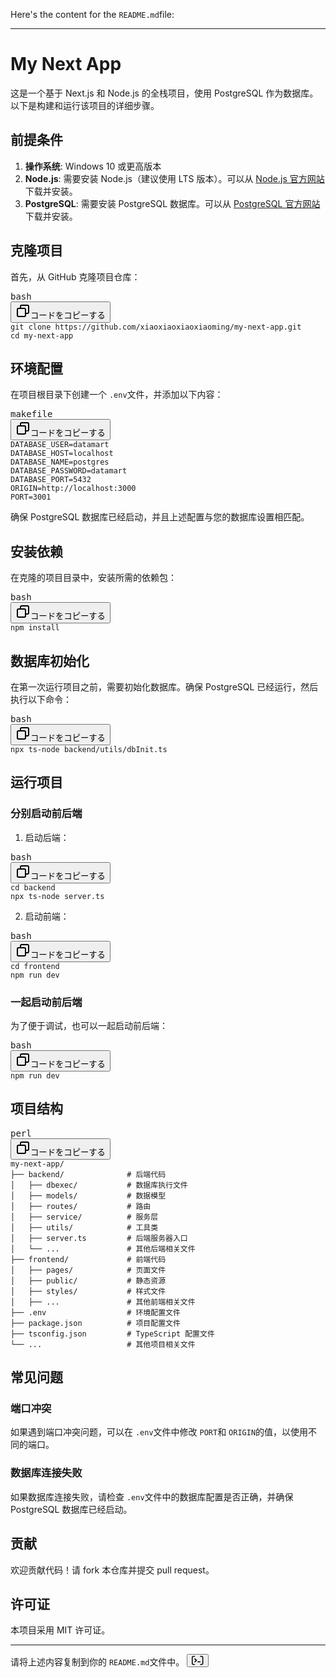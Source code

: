 <div class="markdown prose w-full break-words dark:prose-invert light">
  <p>Here's the content for the 
    <code>README.md</code>file:
  </p>
  <hr>
  <h1>My Next App</h1>
  <p>这是一个基于 Next.js 和 Node.js 的全栈项目，使用 PostgreSQL 作为数据库。以下是构建和运行该项目的详细步骤。</p>
  <h2>前提条件</h2>
  <ol>
    <li>
      <strong>操作系统</strong>: Windows 10 或更高版本
    </li>
    <li>
      <strong>Node.js</strong>: 需要安装 Node.js（建议使用 LTS 版本）。可以从
      <a rel="noreferrer" target="_new" href="https://nodejs.org/">Node.js 官方网站</a>下载并安装。
    </li>
    <li>
      <strong>PostgreSQL</strong>: 需要安装 PostgreSQL 数据库。可以从
      <a rel="noreferrer" target="_new" href="https://www.postgresql.org/download/">PostgreSQL 官方网站</a>下载并安装。
    </li>
  </ol>
  <h2>克隆项目</h2>
  <p>首先，从 GitHub 克隆项目仓库：</p>
  <pre><div class="dark bg-gray-950 rounded-md border-[0.5px] border-token-border-medium"><div class="flex items-center relative text-token-text-secondary bg-token-main-surface-secondary px-4 py-2 text-xs font-sans justify-between rounded-t-md"><span>bash</span><div class="flex items-center"><span class="" data-state="closed"><button class="flex gap-1 items-center"><svg xmlns="http://www.w3.org/2000/svg" width="24" height="24" fill="none" viewBox="0 0 24 24" class="icon-sm"><path fill="currentColor" fill-rule="evenodd" d="M7 5a3 3 0 0 1 3-3h9a3 3 0 0 1 3 3v9a3 3 0 0 1-3 3h-2v2a3 3 0 0 1-3 3H5a3 3 0 0 1-3-3v-9a3 3 0 0 1 3-3h2zm2 2h5a3 3 0 0 1 3 3v5h2a1 1 0 0 0 1-1V5a1 1 0 0 0-1-1h-9a1 1 0 0 0-1 1zM5 9a1 1 0 0 0-1 1v9a1 1 0 0 0 1 1h9a1 1 0 0 0 1-1v-9a1 1 0 0 0-1-1z" clip-rule="evenodd"></path></svg>コードをコピーする</button></span></div></div><div class="overflow-y-auto p-4" dir="ltr"><code class="!whitespace-pre hljs language-bash">git <span class="hljs-built_in">clone</span> https://github.com/xiaoxiaoxiaoxiaoming/my-next-app.git
<span class="hljs-built_in">cd</span> my-next-app
</code></div></div></pre>
  <h2>环境配置</h2>
  <p>在项目根目录下创建一个 
    <code>.env</code>文件，并添加以下内容：
  </p>
  <pre><div class="dark bg-gray-950 rounded-md border-[0.5px] border-token-border-medium"><div class="flex items-center relative text-token-text-secondary bg-token-main-surface-secondary px-4 py-2 text-xs font-sans justify-between rounded-t-md"><span>makefile</span><div class="flex items-center"><span class="" data-state="closed"><button class="flex gap-1 items-center"><svg xmlns="http://www.w3.org/2000/svg" width="24" height="24" fill="none" viewBox="0 0 24 24" class="icon-sm"><path fill="currentColor" fill-rule="evenodd" d="M7 5a3 3 0 0 1 3-3h9a3 3 0 0 1 3 3v9a3 3 0 0 1-3 3h-2v2a3 3 0 0 1-3 3H5a3 3 0 0 1-3-3v-9a3 3 0 0 1 3-3h2zm2 2h5a3 3 0 0 1 3 3v5h2a1 1 0 0 0 1-1V5a1 1 0 0 0-1-1h-9a1 1 0 0 0-1 1zM5 9a1 1 0 0 0-1 1v9a1 1 0 0 0 1 1h9a1 1 0 0 0 1-1v-9a1 1 0 0 0-1-1z" clip-rule="evenodd"></path></svg>コードをコピーする</button></span></div></div><div class="overflow-y-auto p-4" dir="ltr"><code class="!whitespace-pre hljs language-makefile">DATABASE_USER=datamart
DATABASE_HOST=localhost
DATABASE_NAME=postgres
DATABASE_PASSWORD=datamart
DATABASE_PORT=5432
ORIGIN=http://localhost:3000
PORT=3001
</code></div></div></pre>
  <p>确保 PostgreSQL 数据库已经启动，并且上述配置与您的数据库设置相匹配。</p>
  <h2>安装依赖</h2>
  <p>在克隆的项目目录中，安装所需的依赖包：</p>
  <pre><div class="dark bg-gray-950 rounded-md border-[0.5px] border-token-border-medium"><div class="flex items-center relative text-token-text-secondary bg-token-main-surface-secondary px-4 py-2 text-xs font-sans justify-between rounded-t-md"><span>bash</span><div class="flex items-center"><span class="" data-state="closed"><button class="flex gap-1 items-center"><svg xmlns="http://www.w3.org/2000/svg" width="24" height="24" fill="none" viewBox="0 0 24 24" class="icon-sm"><path fill="currentColor" fill-rule="evenodd" d="M7 5a3 3 0 0 1 3-3h9a3 3 0 0 1 3 3v9a3 3 0 0 1-3 3h-2v2a3 3 0 0 1-3 3H5a3 3 0 0 1-3-3v-9a3 3 0 0 1 3-3h2zm2 2h5a3 3 0 0 1 3 3v5h2a1 1 0 0 0 1-1V5a1 1 0 0 0-1-1h-9a1 1 0 0 0-1 1zM5 9a1 1 0 0 0-1 1v9a1 1 0 0 0 1 1h9a1 1 0 0 0 1-1v-9a1 1 0 0 0-1-1z" clip-rule="evenodd"></path></svg>コードをコピーする</button></span></div></div><div class="overflow-y-auto p-4" dir="ltr"><code class="!whitespace-pre hljs language-bash">npm install
</code></div></div></pre>
  <h2>数据库初始化</h2>
  <p>在第一次运行项目之前，需要初始化数据库。确保 PostgreSQL 已经运行，然后执行以下命令：</p>
  <pre><div class="dark bg-gray-950 rounded-md border-[0.5px] border-token-border-medium"><div class="flex items-center relative text-token-text-secondary bg-token-main-surface-secondary px-4 py-2 text-xs font-sans justify-between rounded-t-md"><span>bash</span><div class="flex items-center"><span class="" data-state="closed"><button class="flex gap-1 items-center"><svg xmlns="http://www.w3.org/2000/svg" width="24" height="24" fill="none" viewBox="0 0 24 24" class="icon-sm"><path fill="currentColor" fill-rule="evenodd" d="M7 5a3 3 0 0 1 3-3h9a3 3 0 0 1 3 3v9a3 3 0 0 1-3 3h-2v2a3 3 0 0 1-3 3H5a3 3 0 0 1-3-3v-9a3 3 0 0 1 3-3h2zm2 2h5a3 3 0 0 1 3 3v5h2a1 1 0 0 0 1-1V5a1 1 0 0 0-1-1h-9a1 1 0 0 0-1 1zM5 9a1 1 0 0 0-1 1v9a1 1 0 0 0 1 1h9a1 1 0 0 0 1-1v-9a1 1 0 0 0-1-1z" clip-rule="evenodd"></path></svg>コードをコピーする</button></span></div></div><div class="overflow-y-auto p-4" dir="ltr"><code class="!whitespace-pre hljs language-bash">npx ts-node backend/utils/dbInit.ts
</code></div></div></pre>
  <h2>运行项目</h2>
  <h3>分别启动前后端</h3>
  <ol>
    <li>启动后端：</li>
  </ol>
  <pre><div class="dark bg-gray-950 rounded-md border-[0.5px] border-token-border-medium"><div class="flex items-center relative text-token-text-secondary bg-token-main-surface-secondary px-4 py-2 text-xs font-sans justify-between rounded-t-md"><span>bash</span><div class="flex items-center"><span class="" data-state="closed"><button class="flex gap-1 items-center"><svg xmlns="http://www.w3.org/2000/svg" width="24" height="24" fill="none" viewBox="0 0 24 24" class="icon-sm"><path fill="currentColor" fill-rule="evenodd" d="M7 5a3 3 0 0 1 3-3h9a3 3 0 0 1 3 3v9a3 3 0 0 1-3 3h-2v2a3 3 0 0 1-3 3H5a3 3 0 0 1-3-3v-9a3 3 0 0 1 3-3h2zm2 2h5a3 3 0 0 1 3 3v5h2a1 1 0 0 0 1-1V5a1 1 0 0 0-1-1h-9a1 1 0 0 0-1 1zM5 9a1 1 0 0 0-1 1v9a1 1 0 0 0 1 1h9a1 1 0 0 0 1-1v-9a1 1 0 0 0-1-1z" clip-rule="evenodd"></path></svg>コードをコピーする</button></span></div></div><div class="overflow-y-auto p-4" dir="ltr"><code class="!whitespace-pre hljs language-bash"><span class="hljs-built_in">cd</span> backend
npx ts-node server.ts
</code></div></div></pre>
  <ol start="2">
    <li>启动前端：</li>
  </ol>
  <pre><div class="dark bg-gray-950 rounded-md border-[0.5px] border-token-border-medium"><div class="flex items-center relative text-token-text-secondary bg-token-main-surface-secondary px-4 py-2 text-xs font-sans justify-between rounded-t-md"><span>bash</span><div class="flex items-center"><span class="" data-state="closed"><button class="flex gap-1 items-center"><svg xmlns="http://www.w3.org/2000/svg" width="24" height="24" fill="none" viewBox="0 0 24 24" class="icon-sm"><path fill="currentColor" fill-rule="evenodd" d="M7 5a3 3 0 0 1 3-3h9a3 3 0 0 1 3 3v9a3 3 0 0 1-3 3h-2v2a3 3 0 0 1-3 3H5a3 3 0 0 1-3-3v-9a3 3 0 0 1 3-3h2zm2 2h5a3 3 0 0 1 3 3v5h2a1 1 0 0 0 1-1V5a1 1 0 0 0-1-1h-9a1 1 0 0 0-1 1zM5 9a1 1 0 0 0-1 1v9a1 1 0 0 0 1 1h9a1 1 0 0 0 1-1v-9a1 1 0 0 0-1-1z" clip-rule="evenodd"></path></svg>コードをコピーする</button></span></div></div><div class="overflow-y-auto p-4" dir="ltr"><code class="!whitespace-pre hljs language-bash"><span class="hljs-built_in">cd</span> frontend
npm run dev
</code></div></div></pre>
  <h3>一起启动前后端</h3>
  <p>为了便于调试，也可以一起启动前后端：</p>
  <pre><div class="dark bg-gray-950 rounded-md border-[0.5px] border-token-border-medium"><div class="flex items-center relative text-token-text-secondary bg-token-main-surface-secondary px-4 py-2 text-xs font-sans justify-between rounded-t-md"><span>bash</span><div class="flex items-center"><span class="" data-state="closed"><button class="flex gap-1 items-center"><svg xmlns="http://www.w3.org/2000/svg" width="24" height="24" fill="none" viewBox="0 0 24 24" class="icon-sm"><path fill="currentColor" fill-rule="evenodd" d="M7 5a3 3 0 0 1 3-3h9a3 3 0 0 1 3 3v9a3 3 0 0 1-3 3h-2v2a3 3 0 0 1-3 3H5a3 3 0 0 1-3-3v-9a3 3 0 0 1 3-3h2zm2 2h5a3 3 0 0 1 3 3v5h2a1 1 0 0 0 1-1V5a1 1 0 0 0-1-1h-9a1 1 0 0 0-1 1zM5 9a1 1 0 0 0-1 1v9a1 1 0 0 0 1 1h9a1 1 0 0 0 1-1v-9a1 1 0 0 0-1-1z" clip-rule="evenodd"></path></svg>コードをコピーする</button></span></div></div><div class="overflow-y-auto p-4" dir="ltr"><code class="!whitespace-pre hljs language-bash">npm run dev
</code></div></div></pre>
  <h2>项目结构</h2>
  <pre><div class="dark bg-gray-950 rounded-md border-[0.5px] border-token-border-medium"><div class="flex items-center relative text-token-text-secondary bg-token-main-surface-secondary px-4 py-2 text-xs font-sans justify-between rounded-t-md"><span>perl</span><div class="flex items-center"><span class="" data-state="closed"><button class="flex gap-1 items-center"><svg xmlns="http://www.w3.org/2000/svg" width="24" height="24" fill="none" viewBox="0 0 24 24" class="icon-sm"><path fill="currentColor" fill-rule="evenodd" d="M7 5a3 3 0 0 1 3-3h9a3 3 0 0 1 3 3v9a3 3 0 0 1-3 3h-2v2a3 3 0 0 1-3 3H5a3 3 0 0 1-3-3v-9a3 3 0 0 1 3-3h2zm2 2h5a3 3 0 0 1 3 3v5h2a1 1 0 0 0 1-1V5a1 1 0 0 0-1-1h-9a1 1 0 0 0-1 1zM5 9a1 1 0 0 0-1 1v9a1 1 0 0 0 1 1h9a1 1 0 0 0 1-1v-9a1 1 0 0 0-1-1z" clip-rule="evenodd"></path></svg>コードをコピーする</button></span></div></div><div class="overflow-y-auto p-4" dir="ltr"><code class="!whitespace-pre hljs language-perl"><span class="hljs-keyword">my</span>-<span class="hljs-keyword">next</span>-app/
├── backend/              <span class="hljs-comment"># 后端代码</span>
│   ├── dbexec/           <span class="hljs-comment"># 数据库执行文件</span>
│   ├── models/           <span class="hljs-comment"># 数据模型</span>
│   ├── routes/           <span class="hljs-comment"># 路由</span>
│   ├── service/          <span class="hljs-comment"># 服务层</span>
│   ├── utils/            <span class="hljs-comment"># 工具类</span>
│   ├── server.ts         <span class="hljs-comment"># 后端服务器入口</span>
│   └── ...               <span class="hljs-comment"># 其他后端相关文件</span>
├── frontend/             <span class="hljs-comment"># 前端代码</span>
│   ├── pages/            <span class="hljs-comment"># 页面文件</span>
│   ├── public/           <span class="hljs-comment"># 静态资源</span>
│   ├── styles/           <span class="hljs-comment"># 样式文件</span>
│   ├── ...               <span class="hljs-comment"># 其他前端相关文件</span>
├── .env                  <span class="hljs-comment"># 环境配置文件</span>
├── package.json          <span class="hljs-comment"># 项目配置文件</span>
├── tsconfig.json         <span class="hljs-comment"># TypeScript 配置文件</span>
└── ...                   <span class="hljs-comment"># 其他项目相关文件</span>
</code></div></div></pre>
  <h2>常见问题</h2>
  <h3>端口冲突</h3>
  <p>如果遇到端口冲突问题，可以在 
    <code>.env</code>文件中修改
    <code>PORT</code>和
    <code>ORIGIN</code>的值，以使用不同的端口。
  </p>
  <h3>数据库连接失败</h3>
  <p>如果数据库连接失败，请检查 
    <code>.env</code>文件中的数据库配置是否正确，并确保 PostgreSQL 数据库已经启动。
  </p>
  <h2>贡献</h2>
  <p>欢迎贡献代码！请 fork 本仓库并提交 pull request。</p>
  <h2>许可证</h2>
  <p>本项目采用 MIT 许可证。</p>
  <hr>
  <p>请将上述内容复制到你的 
    <code>README.md</code>文件中。 &ZeroWidthSpace;
    <span class="" data-state="closed">
      <button>
        <svg xmlns="http://www.w3.org/2000/svg" viewBox="0 0 19 15" fill="none" class="-mt-0.5 ml-0.5 inline-block text-token-link hover:text-token-link-hover" width="19" height="15">
          <path d="M4.42 0.75H2.8625H2.75C1.64543 0.75 0.75 1.64543 0.75 2.75V11.65C0.75 12.7546 1.64543 13.65 2.75 13.65H2.8625C2.8625 13.65 2.8625 13.65 2.8625 13.65C2.8625 13.65 4.00751 13.65 4.42 13.65M13.98 13.65H15.5375H15.65C16.7546 13.65 17.65 12.7546 17.65 11.65V2.75C17.65 1.64543 16.7546 0.75 15.65 0.75H15.5375H13.98" stroke="currentColor" stroke-width="1.5" stroke-linecap="round" stroke-linejoin="round"></path>
          <path d="M5.55283 4.21963C5.25993 3.92674 4.78506 3.92674 4.49217 4.21963C4.19927 4.51252 4.19927 4.9874 4.49217 5.28029L6.36184 7.14996L4.49217 9.01963C4.19927 9.31252 4.19927 9.7874 4.49217 10.0803C4.78506 10.3732 5.25993 10.3732 5.55283 10.0803L7.95283 7.68029C8.24572 7.3874 8.24572 6.91252 7.95283 6.61963L5.55283 4.21963Z" fill="currentColor" stroke="currentColor" stroke-width="0.2" stroke-linecap="round" stroke-linejoin="round"></path>
          <path d="M9.77753 8.75003C9.3357 8.75003 8.97753 9.10821 8.97753 9.55003C8.97753 9.99186 9.3357 10.35 9.77753 10.35H13.2775C13.7194 10.35 14.0775 9.99186 14.0775 9.55003C14.0775 9.10821 13.7194 8.75003 13.2775 8.75003H9.77753Z" fill="currentColor" stroke="currentColor" stroke-width="0.1"></path>
        </svg>
      </button>
    </span>&ZeroWidthSpace;
  </p>
</div>